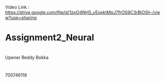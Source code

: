 Video Link : https://drive.google.com/file/d/1zpO4NH5_yExpktMpJ7frOS9C3rBjOSh-/view?usp=sharing
# Assignment2_Neural
#
Upener Reddy Bokka
#
700746118
